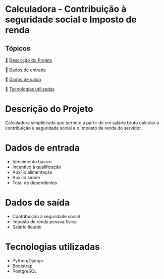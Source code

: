 # Calculadora - Contribuição à seguridade social e Imposto de renda

## Tópicos

:small_blue_diamond: [Descrição do Projeto](#Descrição-do-Projeto)

:small_blue_diamond: [Dados de entrada](#Dados-de-entrada)

:small_blue_diamond: [Dados de saída](#Dados-de-saida)

:small_blue_diamond: [Tecnologias utilizadas](#Tecnologias-utilizadas)


# Descrição do Projeto

Calculadora simplificada que permite a partir de um salário bruto calcular a contribuição à seguridade social e o imposto de renda do servidor.  

# Dados de entrada

* Vencimento básico
* Incentivo à qualificação
* Auxílio alimentação
* Auxílio saúde
* Total de dependentes

# Dados de saída

* Contribuição à seguridade social
* Imposto de renda pessoa física
* Salário líquido

# Tecnologias utilizadas

* Python/Django
* Bootstrap
* PostgreSQL
